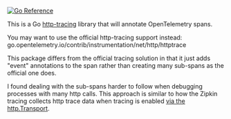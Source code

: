 [![Go Reference](https://pkg.go.dev/badge/github.com/coryb/otelhttptrace.svg)](https://pkg.go.dev/github.com/coryb/otelhttptrace)

This is a Go [http-tracing](https://blog.golang.org/http-tracing) library that will annotate OpenTelemetry spans.

You may want to use the official http-tracing support instead:
go.opentelemetry.io/contrib/instrumentation/net/http/httptrace

This package differs from the official tracing solution in that it just adds 
"event" annotations to the span rather than creating many sub-spans as the official one does.

I found dealing with the sub-spans harder to follow when debugging processes with many
http calls.  This approach is similar to how the Zipkin tracing collects http trace data
when tracing is enabled [via the http.Transport](https://pkg.go.dev/github.com/openzipkin/zipkin-go@v0.2.5/middleware/http#TransportTraces).
